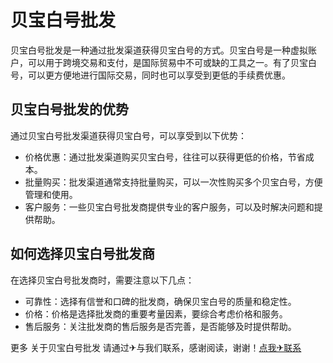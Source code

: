 # 贝宝白号批发

贝宝白号批发是一种通过批发渠道获得贝宝白号的方式。贝宝白号是一种虚拟账户，可以用于跨境交易和支付，是国际贸易中不可或缺的工具之一。有了贝宝白号，可以更方便地进行国际交易，同时也可以享受到更低的手续费优惠。

## 贝宝白号批发的优势

通过贝宝白号批发渠道获得贝宝白号，可以享受到以下优势：

- 价格优惠：通过批发渠道购买贝宝白号，往往可以获得更低的价格，节省成本。
- 批量购买：批发渠道通常支持批量购买，可以一次性购买多个贝宝白号，方便管理和使用。
- 客户服务：一些贝宝白号批发商提供专业的客户服务，可以及时解决问题和提供帮助。

## 如何选择贝宝白号批发商

在选择贝宝白号批发商时，需要注意以下几点：

- 可靠性：选择有信誉和口碑的批发商，确保贝宝白号的质量和稳定性。
- 价格：价格是选择批发商的重要考量因素，要综合考虑价格和服务。
- 售后服务：关注批发商的售后服务是否完善，是否能够及时提供帮助。

更多 关于贝宝白号批发 请通过✈与我们联系，感谢阅读，谢谢！[点我✈联系](https://1.k02.cc)